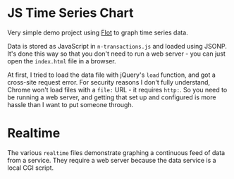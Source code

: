 # JS Time Series Chart

Very simple demo project using [Flot](https://github.com/flot/flot/blob/master/README.md) to graph time series data.

Data is stored as JavaScript in `n-transactions.js` and loaded using JSONP.
It's done this way so that you don't need to run a web server - you can just open the `index.html` file in a browser.

At first, I tried to load the data file with jQuery's `load` function, and got a cross-site request error.
For security reasons I don't fully understand, Chrome won't load files with a `file:` URL - it requires `http:`.
So you need to be running a web server, and getting that set up and configured is more hassle than I want to put someone through.

# Realtime

The various `realtime` files demonstrate graphing a continuous feed of data from a service.
They require a web server because the data service is a local CGI script.

